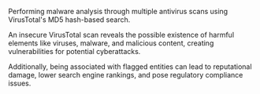 Performing malware analysis through multiple antivirus scans using VirusTotal's MD5 hash-based search.

An insecure VirusTotal scan reveals the possible existence of harmful elements like viruses, malware, and malicious content, creating vulnerabilities for potential cyberattacks.

Additionally, being associated with flagged entities can lead to reputational damage, lower search engine rankings, and pose regulatory compliance issues.